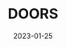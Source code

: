 ---
component: "service4_banner"
date: "2023-01-25"
title: DOORS
text: "A MESSAGE TO BE DETERMINED"
textColor: white
featuredImage: ../../../images/deck/service1_banner.webp
---